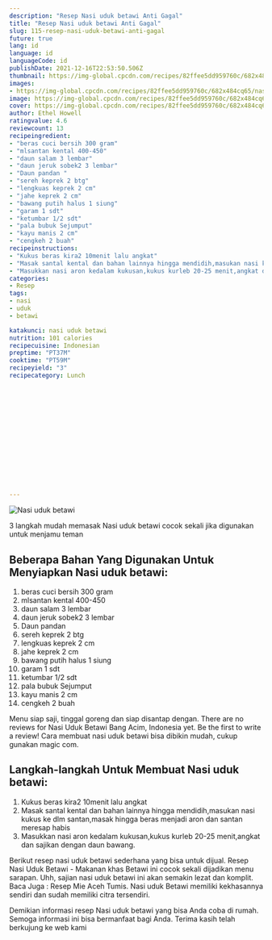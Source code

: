 ```yaml
---
description: "Resep Nasi uduk betawi Anti Gagal"
title: "Resep Nasi uduk betawi Anti Gagal"
slug: 115-resep-nasi-uduk-betawi-anti-gagal
future: true
lang: id
language: id
languageCode: id
publishDate: 2021-12-16T22:53:50.506Z 
thumbnail: https://img-global.cpcdn.com/recipes/82ffee5dd959760c/682x484cq65/nasi-uduk-betawi-foto-resep-utama.png
images:
- https://img-global.cpcdn.com/recipes/82ffee5dd959760c/682x484cq65/nasi-uduk-betawi-foto-resep-utama.png
image: https://img-global.cpcdn.com/recipes/82ffee5dd959760c/682x484cq65/nasi-uduk-betawi-foto-resep-utama.png
cover: https://img-global.cpcdn.com/recipes/82ffee5dd959760c/682x484cq65/nasi-uduk-betawi-foto-resep-utama.png
author: Ethel Howell
ratingvalue: 4.6
reviewcount: 13
recipeingredient:
- "beras cuci bersih 300 gram"
- "mlsantan kental 400-450"
- "daun salam 3 lembar"
- "daun jeruk sobek2 3 lembar"
- "Daun pandan "
- "sereh keprek 2 btg"
- "lengkuas keprek 2 cm"
- "jahe keprek 2 cm"
- "bawang putih halus 1 siung"
- "garam 1 sdt"
- "ketumbar 1/2 sdt"
- "pala bubuk Sejumput"
- "kayu manis 2 cm"
- "cengkeh 2 buah"
recipeinstructions:
- "Kukus beras kira2 10menit lalu angkat"
- "Masak santal kental dan bahan lainnya hingga mendidih,masukan nasi kukus ke dlm santan,masak hingga beras menjadi aron dan santan meresap habis"
- "Masukkan nasi aron kedalam kukusan,kukus kurleb 20-25 menit,angkat dan sajikan dengan daun bawang."
categories:
- Resep
tags:
- nasi
- uduk
- betawi

katakunci: nasi uduk betawi 
nutrition: 101 calories
recipecuisine: Indonesian
preptime: "PT37M"
cooktime: "PT59M"
recipeyield: "3"
recipecategory: Lunch


     
    
    
    
    
    
    
    
    
    
    
      
    
---
```



![Nasi uduk betawi](https://img-global.cpcdn.com/recipes/82ffee5dd959760c/682x484cq65/nasi-uduk-betawi-foto-resep-utama.png)

3 langkah mudah memasak  Nasi uduk betawi cocok sekali jika digunakan untuk menjamu teman

<!--inarticleads1-->

## Beberapa Bahan Yang Digunakan Untuk Menyiapkan Nasi uduk betawi:

1. beras cuci bersih 300 gram
1. mlsantan kental 400-450
1. daun salam 3 lembar
1. daun jeruk sobek2 3 lembar
1. Daun pandan 
1. sereh keprek 2 btg
1. lengkuas keprek 2 cm
1. jahe keprek 2 cm
1. bawang putih halus 1 siung
1. garam 1 sdt
1. ketumbar 1/2 sdt
1. pala bubuk Sejumput
1. kayu manis 2 cm
1. cengkeh 2 buah

Menu siap saji, tinggal goreng dan siap disantap dengan. There are no reviews for Nasi Uduk Betawi Bang Acim, Indonesia yet. Be the first to write a review! Cara membuat nasi uduk betawi bisa dibikin mudah, cukup gunakan magic com. 

<!--inarticleads2-->

## Langkah-langkah Untuk Membuat Nasi uduk betawi:

1. Kukus beras kira2 10menit lalu angkat
1. Masak santal kental dan bahan lainnya hingga mendidih,masukan nasi kukus ke dlm santan,masak hingga beras menjadi aron dan santan meresap habis
1. Masukkan nasi aron kedalam kukusan,kukus kurleb 20-25 menit,angkat dan sajikan dengan daun bawang.


Berikut resep nasi uduk betawi sederhana yang bisa untuk dijual. Resep Nasi Uduk Betawi - Makanan khas Betawi ini cocok sekali dijadikan menu sarapan. Uhh, sajian nasi uduk betawi ini akan semakin lezat dan komplit. Baca Juga : Resep Mie Aceh Tumis. Nasi uduk Betawi memiliki kekhasannya sendiri dan sudah memiliki citra tersendiri. 

Demikian informasi  resep Nasi uduk betawi   yang bisa Anda coba di rumah. Semoga informasi ini bisa bermanfaat bagi Anda. Terima kasih telah berkujung ke web kami
